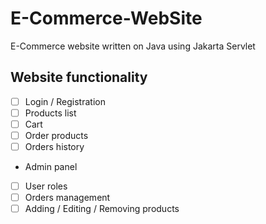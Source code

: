 # E-Commerce-WebSite
E-Commerce website written on Java using Jakarta Servlet

## Website functionality

- [ ] Login / Registration
- [ ] Products list
- [ ] Cart
- [ ] Order products
- [ ] Orders history
- Admin panel
- [ ] User roles
- [ ] Orders management
- [ ] Adding / Editing / Removing products
